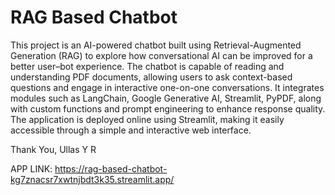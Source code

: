 # RAG Based Chatbot

This project is an AI-powered chatbot built using Retrieval-Augmented Generation (RAG) to explore how conversational AI can be improved for a better user–bot experience. 
The chatbot is capable of reading and understanding PDF documents, allowing users to ask context-based questions and engage in interactive one-on-one conversations. It integrates modules such as LangChain, Google Generative AI, Streamlit, PyPDF, along with custom functions and prompt engineering to enhance response quality.
The application is deployed online using Streamlit, making it easily accessible through a simple and interactive web interface.

Thank You, Ullas Y R

APP LINK: https://rag-based-chatbot-kg7znacsr7xwtnjbdt3k35.streamlit.app/
